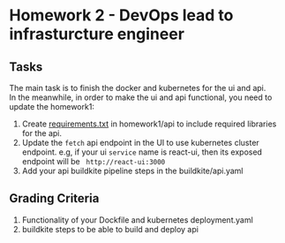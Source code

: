 # Homework 2 - DevOps lead to infrasturcture engineer

## Tasks
The main task is to finish the docker and kubernetes for the ui and api. \
In the meanwhile, in order to make the ui and api functional, you need to
update the homework1:

1. Create [requirements.txt](https://learnpython.com/blog/python-requirements-file/) in homework1/api to include required libraries for
the api.
2. Update the `fetch` api endpoint in the UI to use kubernetes cluster endpoint.
e.g, if your ui `service` name is react-ui, then its exposed endpoint will be ` http://react-ui:3000`
3. Add your api buildkite pipeline steps in the buildkite/api.yaml

## Grading Criteria

1. Functionality of your Dockfile and kubernetes deployment.yaml
2. buildkite steps to be able to build and deploy api